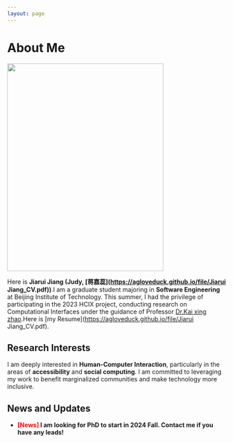 ```yaml
---
layout: page
---
```


# About Me

<img src="https://agloveduck.github.io//jiaruijiang.jpg" class="floatpic" width="360" height="480">

Here is **Jiarui Jiang (Judy, [蒋嘉蕊](https://agloveduck.github.io/file/Jiarui Jiang_CV.pdf))**.I am a graduate student majoring in **Software Engineering** at Beijing Institute of Technology. This summer, I had the privilege of participating in the 2023 HCIX project, conducting research on Computational Interfaces under the guidance of Professor [Dr.Kai xing zhao](https://scholar.google.fr/citations?user=YcTuPL0AAAAJ&hl=en/).Here is [my Resume](https://agloveduck.github.io/file/Jiarui Jiang_CV.pdf).

## Research Interests

I am deeply interested in **Human-Computer Interaction**, particularly in the areas of **accessibility** and **social computing**. I am committed to leveraging my work to benefit marginalized communities and make technology more inclusive.

## News and Updates

- **<font color='red'>[News]</font> I am looking for PhD to start in 2024 Fall. Contact me if you have any leads!**


